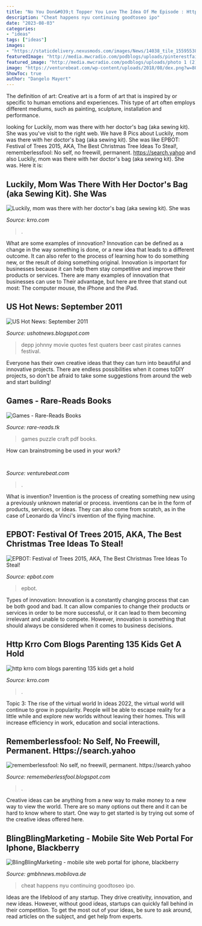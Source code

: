 ```yaml
---
title: "No You Don&#039;t Topper You Love The Idea Of Me Episode : Http Krro Com Blogs Parenting 135 Kids Get A Hold"
description: "Cheat happens nyu continuing goodtoseo ipo"
date: "2023-08-03"
categories:
- "ideas"
tags: ["ideas"]
images:
- "https://staticdelivery.nexusmods.com/images/News/14038_tile_1559553838.jpg"
featuredImage: "http://media.mwcradio.com/podblogs/uploads/pinterestfail.jpg"
featured_image: "http://media.mwcradio.com/podblogs/uploads/photo 1 (2).JPG"
image: "https://venturebeat.com/wp-content/uploads/2018/08/dex.png?w=800"
ShowToc: true
author: "Dangelo Mayert"
---
```



The definition of art:
Creative art is a form of art that is inspired by or specific to human emotions and experiences. This type of art often employs different mediums, such as painting, sculpture, installation and performance.

	

		
looking for Luckily, mom was there with her doctor&#039;s bag (aka sewing kit). She was you've visit to the right web. We have 8 Pics about Luckily, mom was there with her doctor&#039;s bag (aka sewing kit). She was like EPBOT: Festival of Trees 2015, AKA, The Best Christmas Tree Ideas To Steal!, rememberlessfool: No self, no freewill, permanent. https://search.yahoo and also Luckily, mom was there with her doctor&#039;s bag (aka sewing kit). She was. Here it is:
		
    
## Luckily, Mom Was There With Her Doctor&#039;s Bag (aka Sewing Kit). She Was

<img loading=lazy src="http://media.mwcradio.com/podblogs/uploads/photo 1 (2).JPG" onerror="this.onerror=null;this.src='https://tse1.mm.bing.net/th?id=OIP._n6A7m77YM-cTYtqTjJSOwHaJ3&amp;pid=15.1';" alt="Luckily, mom was there with her doctor&#039;s bag (aka sewing kit). She was">

_Source: krro.com_

>. 

	

What are some examples of innovation?
Innovation can be defined as a change in the way something is done, or a new idea that leads to a different outcome. It can also refer to the process of learning how to do something new, or the result of doing something original. Innovation is important for businesses because it can help them stay competitive and improve their products or services. There are many examples of innovation that businesses can use to Their advantage, but here are three that stand out most: The computer mouse, the iPhone and the iPad.

    
## US Hot News: September 2011

<img loading=lazy src="http://www.blogcdn.com/www.popeater.com/media/2011/05/cruz-depp.294cf0514.jpg" onerror="this.onerror=null;this.src='https://tse1.mm.bing.net/th?id=OIP.pQ0mkUU6-eydyesc0rS3lQHaFs&amp;pid=15.1';" alt="US Hot News: September 2011">

_Source: ushotnews.blogspot.com_

>depp johnny movie quotes fest quaters beer cast pirates cannes festival. 

	

Everyone has their own creative ideas that they can turn into beautiful and innovative projects. There are endless possibilities when it comes toDIY projects, so don't be afraid to take some suggestions from around the web and start building!

    
## Games - Rare-Reads Books

<img loading=lazy src="https://images-na.ssl-images-amazon.com/images/I/412YQW8W8XL._SX290_BO1,204,203,200_.jpg" onerror="this.onerror=null;this.src='https://tse1.mm.bing.net/th?id=OIP.CiIC3Wa4KTxU5_CXOtJq6QAAAA&amp;pid=15.1';" alt="Games - Rare-Reads Books">

_Source: rare-reads.tk_

>games puzzle craft pdf books. 

	

How can brainstroming be used in your work?
 

    
## 

<img loading=lazy src="https://venturebeat.com/wp-content/uploads/2018/08/dex.png?w=800" onerror="this.onerror=null;this.src='https://tse3.mm.bing.net/th?id=OIP.Uq3ZXNU3ZFPO0gOvFsaKEQHaEH&amp;pid=15.1';" alt="">

_Source: venturebeat.com_

>. 

	

What is invention?
Invention is the process of creating something new using a previously unknown material or process. inventions can be in the form of products, services, or ideas. They can also come from scratch, as in the case of Leonardo da Vinci's invention of the flying machine.

    
## EPBOT: Festival Of Trees 2015, AKA, The Best Christmas Tree Ideas To Steal!

<img loading=lazy src="http://1.bp.blogspot.com/--H_pOKoKmMY/Vko8sXfXOPI/AAAAAAABrYM/T6ESgIE6wtM/s1600/IMG_3182.jpg" onerror="this.onerror=null;this.src='https://tse1.mm.bing.net/th?id=OIP.I1H5uklndeh2QcYjhjag6wHaLx&amp;pid=15.1';" alt="EPBOT: Festival of Trees 2015, AKA, The Best Christmas Tree Ideas To Steal!">

_Source: epbot.com_

>epbot. 

	

Types of innovation:
Innovation is a constantly changing process that can be both good and bad. It can allow companies to change their products or services in order to be more successful, or it can lead to them becoming irrelevant and unable to compete. However, innovation is something that should always be considered when it comes to business decisions.

    
## Http Krro Com Blogs Parenting 135 Kids Get A Hold

<img loading=lazy src="http://media.mwcradio.com/podblogs/uploads/pinterestfail.jpg" onerror="this.onerror=null;this.src='https://tse1.mm.bing.net/th?id=OIP.j21e7O7CI_XU-NqKc_8xSgHaJ3&amp;pid=15.1';" alt="http krro com blogs parenting 135 kids get a hold">

_Source: krro.com_

>. 

	

Topic 3: The rise of the virtual world
In ideas 2022, the virtual world will continue to grow in popularity. People will be able to escape reality for a little while and explore new worlds without leaving their homes. This will increase efficiency in work, education and social interactions.

    
## Rememberlessfool: No Self, No Freewill, Permanent. Https://search.yahoo

<img loading=lazy src="https://staticdelivery.nexusmods.com/images/News/14038_tile_1559553838.jpg" onerror="this.onerror=null;this.src='https://tse4.mm.bing.net/th?id=OIP.U0q0e281DpZYACMfqFO4_QHaEK&amp;pid=15.1';" alt="rememberlessfool: No self, no freewill, permanent. https://search.yahoo">

_Source: rememeberlessfool.blogspot.com_

>. 

	

Creative ideas can be anything from a new way to make money to a new way to view the world. There are so many options out there and it can be hard to know where to start. One way to get started is by trying out some of the creative ideas offered here.

    
## BlingBlingMarketing - Mobile Site Web Portal For Iphone, Blackberry

<img loading=lazy src="http://www.convinceandconvert.com/wp-content/uploads/2017/06/What-Happens-When-You-Try-to-Cheat-Google.jpg" onerror="this.onerror=null;this.src='https://tse2.mm.bing.net/th?id=OIP.7Wc_HuP6moHbnnLuvv6BvwHaDt&amp;pid=15.1';" alt="BlingBlingMarketing - mobile site web portal for iphone, blackberry">

_Source: gmbhnews.mobilova.de_

>cheat happens nyu continuing goodtoseo ipo. 

	

Ideas are the lifeblood of any startup. They drive creativity, innovation, and new ideas. However, without good ideas, startups can quickly fall behind in their competition. To get the most out of your ideas, be sure to ask around, read articles on the subject, and get help from experts.

